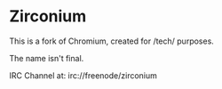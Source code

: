 # Zirconium #

This is a fork of Chromium, created for /tech/ purposes.

The name isn't final.

IRC Channel at: irc://freenode/zirconium


